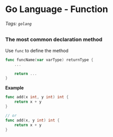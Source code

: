 # Go Language - Function

###### Tags: `golang`

### The most common declaration method

Use `func` to define the method
```go
func funcName(var varType) returnType {
    ...

    return ...
}
```

**Example**

```go
func add(x int, y int) int {
    return x + y
}

// or 
func add(x, y int) int {
    return x + y
}
```